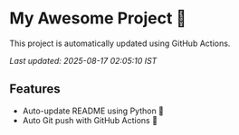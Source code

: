 # My Awesome Project 🚀

This project is automatically updated using GitHub Actions.

_Last updated: 2025-08-17 02:05:10 IST_

## Features
- Auto-update README using Python 🐍
- Auto Git push with GitHub Actions 🤖
